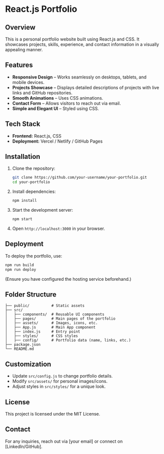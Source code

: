 # React.js Portfolio

## Overview

This is a personal portfolio website built using React.js and CSS. It showcases projects, skills, experience, and contact information in a visually appealing manner.

## Features

- **Responsive Design** – Works seamlessly on desktops, tablets, and mobile devices.
- **Projects Showcase** – Displays detailed descriptions of projects with live links and GitHub repositories.
- **Smooth Animations** – Uses CSS animations.
- **Contact Form** – Allows visitors to reach out via email.
- **Simple and Elegant UI** – Styled using CSS.

## Tech Stack

- **Frontend:** React.js, CSS
- **Deployment:** Vercel / Netlify / GitHub Pages

## Installation

1. Clone the repository:
   ```sh
   git clone https://github.com/your-username/your-portfolio.git
   cd your-portfolio
   ```
2. Install dependencies:
   ```sh
   npm install
   ```
3. Start the development server:
   ```sh
   npm start
   ```
4. Open `http://localhost:3000` in your browser.

## Deployment

To deploy the portfolio, use:

```sh
npm run build
npm run deploy
```

(Ensure you have configured the hosting service beforehand.)

## Folder Structure

```
├── public/          # Static assets
├── src/
│   ├── components/  # Reusable UI components
│   ├── pages/       # Main pages of the portfolio
│   ├── assets/      # Images, icons, etc.
│   ├── App.js       # Main App component
│   ├── index.js     # Entry point
│   ├── styles/      # CSS styles
│   ├── config/      # Portfolio data (name, links, etc.)
├── package.json
└── README.md
```

## Customization

- Update `src/config.js` to change portfolio details.
- Modify `src/assets/` for personal images/icons.
- Adjust styles in `src/styles/` for a unique look.

## License

This project is licensed under the MIT License.

## Contact

For any inquiries, reach out via [your email] or connect on [LinkedIn/GitHub].
